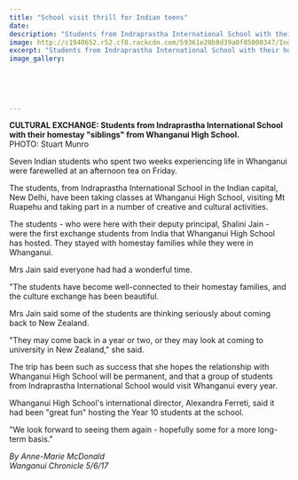 ```yaml
---
title: "School visit thrill for Indian teens"
date: 
description: "Students from Indraprastha International School with their homestay \"siblings\" from Whanganui High School..."
image: http://c1940652.r52.cf0.rackcdn.com/59361e20b8d39a0f85000347/Indian-students-say-farewell-to-Whanganui-after-a-spell-at-High-School-chron-June.jpg
excerpt: "Students from Indraprastha International School with their homestay \"siblings\" from Whanganui High School."
image_gallery:
    
    
    
    
    
---
```


<p><strong>CULTURAL EXCHANGE: Students from&nbsp;</strong><span><strong>Indraprastha International School with their homestay "siblings" from Whanganui High School.</strong><br />PHOTO: Stuart Munro</span></p>
<p>Seven Indian students who spent two weeks experiencing life in Whanganui were farewelled at an afternoon tea on Friday.</p>
<p>The students, from Indraprastha International School in the Indian capital, New Delhi, have been taking classes at Whanganui High School, visiting Mt Ruapehu and taking part in a number of creative and cultural activities.</p>
<p>The students - who were here with their deputy principal, Shalini Jain - were the first exchange students from India that Whanganui High School has hosted. They stayed with homestay families while they were in Whanganui.</p>
<p>Mrs Jain said everyone had had a wonderful time.</p>
<p>"The students have become well-connected to their homestay families, and the culture exchange has been beautiful.</p>
<p>Mrs Jain said some of the students are thinking seriously about coming back to New Zealand.</p>
<p>"They may come back in a year or two, or they may look at coming to university in New Zealand," she said.</p>
<p>The trip has been such as success that she hopes the relationship with Whanganui High School will be permanent, and that a group of students from Indraprastha International School would visit Whanganui every year.</p>
<p>Whanganui High School's international director, Alexandra Ferreti, said it had been "great fun" hosting the Year 10 students at the school.</p>
<p>"We look forward to seeing them again - hopefully some for a more long-term basis."</p>
<p><em>By Anne-Marie McDonald</em><br /><em>Wanganui Chronicle 5/6/17</em></p>

